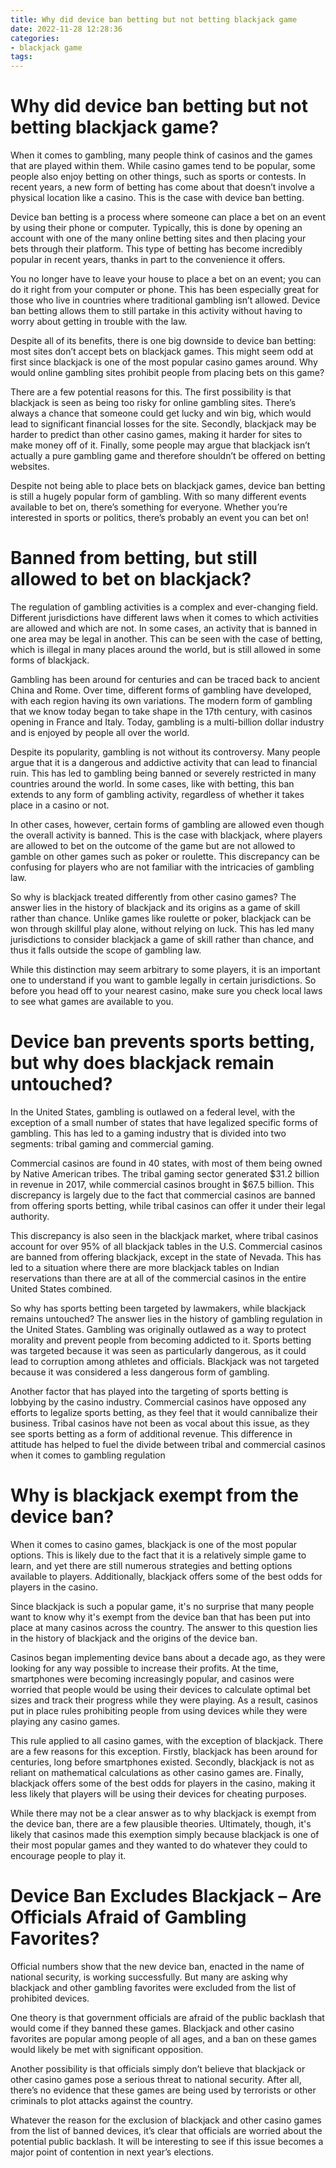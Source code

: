 ```yaml
---
title: Why did device ban betting but not betting blackjack game
date: 2022-11-28 12:28:36
categories:
- blackjack game
tags:
---
```



#  Why did device ban betting but not betting blackjack game?

When it comes to gambling, many people think of casinos and the games that are played within them. While casino games tend to be popular, some people also enjoy betting on other things, such as sports or contests. In recent years, a new form of betting has come about that doesn’t involve a physical location like a casino. This is the case with device ban betting.

Device ban betting is a process where someone can place a bet on an event by using their phone or computer. Typically, this is done by opening an account with one of the many online betting sites and then placing your bets through their platform. This type of betting has become incredibly popular in recent years, thanks in part to the convenience it offers.

You no longer have to leave your house to place a bet on an event; you can do it right from your computer or phone. This has been especially great for those who live in countries where traditional gambling isn’t allowed. Device ban betting allows them to still partake in this activity without having to worry about getting in trouble with the law.

Despite all of its benefits, there is one big downside to device ban betting: most sites don’t accept bets on blackjack games. This might seem odd at first since blackjack is one of the most popular casino games around. Why would online gambling sites prohibit people from placing bets on this game?

There are a few potential reasons for this. The first possibility is that blackjack is seen as being too risky for online gambling sites. There’s always a chance that someone could get lucky and win big, which would lead to significant financial losses for the site. Secondly, blackjack may be harder to predict than other casino games, making it harder for sites to make money off of it. Finally, some people may argue that blackjack isn’t actually a pure gambling game and therefore shouldn’t be offered on betting websites.

Despite not being able to place bets on blackjack games, device ban betting is still a hugely popular form of gambling. With so many different events available to bet on, there’s something for everyone. Whether you’re interested in sports or politics, there’s probably an event you can bet on!

#  Banned from betting, but still allowed to bet on blackjack?

The regulation of gambling activities is a complex and ever-changing field. Different jurisdictions have different laws when it comes to which activities are allowed and which are not. In some cases, an activity that is banned in one area may be legal in another. This can be seen with the case of betting, which is illegal in many places around the world, but is still allowed in some forms of blackjack.

Gambling has been around for centuries and can be traced back to ancient China and Rome. Over time, different forms of gambling have developed, with each region having its own variations. The modern form of gambling that we know today began to take shape in the 17th century, with casinos opening in France and Italy. Today, gambling is a multi-billion dollar industry and is enjoyed by people all over the world.

Despite its popularity, gambling is not without its controversy. Many people argue that it is a dangerous and addictive activity that can lead to financial ruin. This has led to gambling being banned or severely restricted in many countries around the world. In some cases, like with betting, this ban extends to any form of gambling activity, regardless of whether it takes place in a casino or not.

In other cases, however, certain forms of gambling are allowed even though the overall activity is banned. This is the case with blackjack, where players are allowed to bet on the outcome of the game but are not allowed to gamble on other games such as poker or roulette. This discrepancy can be confusing for players who are not familiar with the intricacies of gambling law.

So why is blackjack treated differently from other casino games? The answer lies in the history of blackjack and its origins as a game of skill rather than chance. Unlike games like roulette or poker, blackjack can be won through skillful play alone, without relying on luck. This has led many jurisdictions to consider blackjack a game of skill rather than chance, and thus it falls outside the scope of gambling law.

While this distinction may seem arbitrary to some players, it is an important one to understand if you want to gamble legally in certain jurisdictions. So before you head off to your nearest casino, make sure you check local laws to see what games are available to you.

#  Device ban prevents sports betting, but why does blackjack remain untouched?

In the United States, gambling is outlawed on a federal level, with the exception of a small number of states that have legalized specific forms of gambling. This has led to a gaming industry that is divided into two segments: tribal gaming and commercial gaming.

Commercial casinos are found in 40 states, with most of them being owned by Native American tribes. The tribal gaming sector generated $31.2 billion in revenue in 2017, while commercial casinos brought in $67.5 billion. This discrepancy is largely due to the fact that commercial casinos are banned from offering sports betting, while tribal casinos can offer it under their legal authority.

This discrepancy is also seen in the blackjack market, where tribal casinos account for over 95% of all blackjack tables in the U.S. Commercial casinos are banned from offering blackjack, except in the state of Nevada. This has led to a situation where there are more blackjack tables on Indian reservations than there are at all of the commercial casinos in the entire United States combined.

So why has sports betting been targeted by lawmakers, while blackjack remains untouched? The answer lies in the history of gambling regulation in the United States. Gambling was originally outlawed as a way to protect morality and prevent people from becoming addicted to it. Sports betting was targeted because it was seen as particularly dangerous, as it could lead to corruption among athletes and officials. Blackjack was not targeted because it was considered a less dangerous form of gambling.

Another factor that has played into the targeting of sports betting is lobbying by the casino industry. Commercial casinos have opposed any efforts to legalize sports betting, as they feel that it would cannibalize their business. Tribal casinos have not been as vocal about this issue, as they see sports betting as a form of additional revenue. This difference in attitude has helped to fuel the divide between tribal and commercial casinos when it comes to gambling regulation

#  Why is blackjack exempt from the device ban?

When it comes to casino games, blackjack is one of the most popular options. This is likely due to the fact that it is a relatively simple game to learn, and yet there are still numerous strategies and betting options available to players. Additionally, blackjack offers some of the best odds for players in the casino.

Since blackjack is such a popular game, it's no surprise that many people want to know why it's exempt from the device ban that has been put into place at many casinos across the country. The answer to this question lies in the history of blackjack and the origins of the device ban.

Casinos began implementing device bans about a decade ago, as they were looking for any way possible to increase their profits. At the time, smartphones were becoming increasingly popular, and casinos were worried that people would be using their devices to calculate optimal bet sizes and track their progress while they were playing. As a result, casinos put in place rules prohibiting people from using devices while they were playing any casino games.

This rule applied to all casino games, with the exception of blackjack. There are a few reasons for this exception. Firstly, blackjack has been around for centuries, long before smartphones existed. Secondly, blackjack is not as reliant on mathematical calculations as other casino games are. Finally, blackjack offers some of the best odds for players in the casino, making it less likely that players will be using their devices for cheating purposes.

While there may not be a clear answer as to why blackjack is exempt from the device ban, there are a few plausible theories. Ultimately, though, it's likely that casinos made this exemption simply because blackjack is one of their most popular games and they wanted to do whatever they could to encourage people to play it.

#   Device Ban Excludes Blackjack – Are Officials Afraid of Gambling Favorites?

Official numbers show that the new device ban, enacted in the name of national security, is working successfully. But many are asking why blackjack and other gambling favorites were excluded from the list of prohibited devices.

One theory is that government officials are afraid of the public backlash that would come if they banned these games. Blackjack and other casino favorites are popular among people of all ages, and a ban on these games would likely be met with significant opposition.

Another possibility is that officials simply don’t believe that blackjack or other casino games pose a serious threat to national security. After all, there’s no evidence that these games are being used by terrorists or other criminals to plot attacks against the country.

Whatever the reason for the exclusion of blackjack and other casino games from the list of banned devices, it’s clear that officials are worried about the potential public backlash. It will be interesting to see if this issue becomes a major point of contention in next year’s elections.